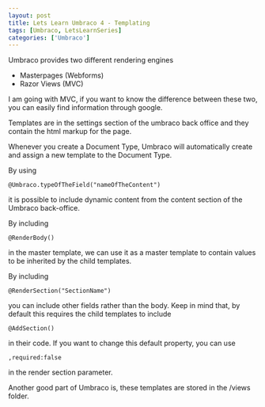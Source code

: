 ```yaml
---
layout: post
title: Lets Learn Umbraco 4 - Templating
tags: [Umbraco, LetsLearnSeries]
categories: ['Umbraco']
---
```


Umbraco provides two different rendering engines

- Masterpages (Webforms)
- Razor Views (MVC)

I am going with MVC, if you want to know the difference between these two, you
can easily find information through google.

<!--more-->

Templates are in the settings section of the umbraco back office and they contain
the html markup for the page.

Whenever you create a Document Type, Umbraco will automatically create and assign
a new template to the Document Type.

By using
```
@Umbraco.typeOfTheField("nameOfTheContent")
```
it is possible to include dynamic content
from the content section of the Umbraco back-office.


By including
```
@RenderBody()
```
in the master template, we can use it as a master template to contain values to be
inherited by the child templates.


By including
```
@RenderSection("SectionName")
```
you can include other fields rather than the body. Keep in mind that, by default
this requires the child templates to include
```
@AddSection()
```
in their code. If you want to change this default property, you can use
```
,required:false
```
in the render section parameter.


Another good part of Umbraco is, these templates are stored in the /views folder.

